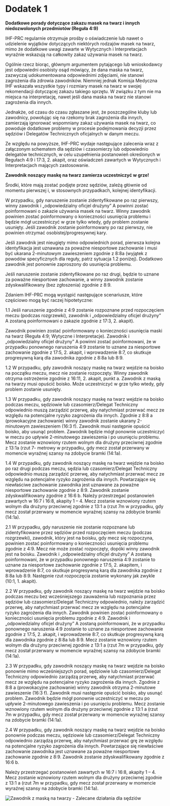 # Dodatek 1

**Dodatkowe porady dotyczące zakazu masek na twarz i innych niedozwolonych przedmiotów (Reguła 4:9)**

IHF-PRC regularnie otrzymuje prośby o oświadczenie lub nawet o udzielenie wyjątków
dotyczących niektórych rodzajów masek na twarz, mimo że dodatkowe uwagi zawarte w Wytycznych
i Interpretacjach wyraźnie wskazują na całkowity zakaz używania masek na twarz.

Ogólnie rzecz biorąc, głównym argumentem pytającego lub wnioskodawcy jest odpowiedni
osobisty osąd mówiący, że dana maska na twarz, zazwyczaj udokumentowana odpowiednimi zdjęciami,
nie stanowi zagrożenia dla zdrowia zawodników. Niemniej jednak Komisja Medyczna IHF wskazała
wszystkie typy i rozmiary masek na twarz w swojej rekomendacji dotyczącej zakazu takiego sprzętu.
W związku z tym nie ma miejsca na interpretację, nawet jeśli dana maska na twarz
nie stanowi zagrożenia dla innych.

Jednakże, od czasu do czasu zgłaszane jest, że poszczególne kluby lub zawodnicy, powołując się na
rzekomy brak zagrożenia dla innych, zamierzają ignorować wspomniany zakaz używania masek na twarz,
co powoduje dodatkowe problemy w procesie podejmowania decyzji przez sędziów i Delegatów Technicznych
oficjalnych w danym meczu.

Ze względu na powyższe, IHF-PRC wydaje następujące zalecenia
wraz z załączonym schematem dla sędziów i czasomierzy lub odpowiednio delegatów technicznych,
w celu uzupełnienia postanowień określonych w Regułach 4:9 i 17:3, 2. akapit, oraz
oświadczeń zawartych w Wytycznych i Interpretacjach mających zastosowanie.

**Zawodnik noszący maskę na twarz zamierza uczestniczyć w grze!**

Środki, które mają zostać podjęte przez sędziów, zależą głównie od momentu
pierwszej i, w stosownych przypadkach, kolejnej identyfikacji.

W przypadku, gdy naruszenie zostanie zidentyfikowane po raz pierwszy, winny zawodnik i „odpowiedzialny oficjel drużyny” A
powinni zostać poinformowani o zakazie używania masek na twarz. Winny zawodnik
powinien zostać poinformowany o konieczności usunięcia problemu i będzie mógł uczestniczyć w grze tylko wtedy, gdy
problem zostanie usunięty. Jeśli zawodnik zostanie poinformowany po raz pierwszy, nie powinien otrzymać
osobistej/progresywnej kary.

Jeśli zawodnik jest nieugięty mimo odpowiednich porad, pierwsza kolejna identyfikacja jest
uznawana za poważne niesportowe zachowanie i musi być ukarana 2-minutowym
zawieszeniem zgodnie z 8:8a (wyjątek z powodów specyficznych dla reguły, patrz sytuacja 1.2 poniżej). Dodatkowo zawodnik
jest ponownie zaproszony do usunięcia problemu.

Jeśli naruszenie zostanie zidentyfikowane po raz drugi, będzie to uznane za poważne
niesportowe zachowanie, a winny zawodnik zostanie zdyskwalifikowany (bez zgłoszenia) zgodnie z 8:9.

Zdaniem IHF-PRC mogą wystąpić następujące scenariusze, które częściowo mogą być
raczej hipotetyczne:

1.1 Jeśli naruszenie zgodnie z 4:9 zostanie rozpoznane przed rozpoczęciem meczu (podczas
rozgrzewki), zawodnik i „odpowiedzialny oficjel drużyny” A zostaną poinformowani o zakazie zgodnie z
17:3, 2. akapit).

Zawodnik powinien zostać poinformowany o konieczności usunięcia maski na twarz (Reguła 4:9; Wytyczne i Interpretacje).
Zawodnik i „odpowiedzialny oficjel drużyny” A powinni zostać poinformowani, że w przypadku ponownego naruszenia
4:9 zostanie to uznane za niesportowe zachowanie zgodnie z
17:5, 2. akapit, i wprowadzenie 8:7, co skutkuje progresywną karą dla zawodnika zgodnie z 8:8a lub 8:9.

1.2 W przypadku, gdy zawodnik noszący maskę na twarz wejdzie na boisko na początku
meczu, mecz nie zostanie rozpoczęty.
Winny zawodnik otrzyma ostrzeżenie zgodnie z 16:11, 2. akapit, punkt a.
Zawodnik z maską na twarzy musi opuścić boisko.
Może uczestniczyć w grze tylko wtedy, gdy problem zostanie usunięty.

1.3 W przypadku, gdy zawodnik noszący maskę na twarz wejdzie na boisko podczas meczu,
sędziowie lub czasomierz/Delegat Techniczny odpowiednio muszą zarządzić przerwę, aby
natychmiast przerwać mecz ze względu na potencjalne ryzyko zagrożenia dla innych.
Zgodnie z 8:8 a (prowokacyjne zachowanie) winny zawodnik zostanie ukarany
2-minutowym zawieszeniem (16:3 f).
Zawodnik musi następnie opuścić boisko, aby usunąć problem.
Zawodnik będzie mógł ponownie uczestniczyć w meczu po upływie 2-minutowego
zawieszenia i po usunięciu problemu.
Mecz zostanie wznowiony rzutem wolnym dla drużyny przeciwnej zgodnie z 13:1a (rzut 7-
metrowy w przypadku, gdy mecz został przerwany w momencie wyraźnej szansy na zdobycie bramki (14:1a).

1.4 W przypadku, gdy zawodnik noszący maskę na twarz wejdzie na boisko po raz drugi podczas
meczu, sędzia lub czasomierz/Delegat Techniczny odpowiednio muszą zarządzić przerwę, aby
natychmiast przerwać mecz ze względu na potencjalne ryzyko zagrożenia dla innych.
Powtarzające się niewłaściwe zachowanie zawodnika jest uznawane za poważne niesportowe zachowanie zgodnie z
8:9.
Zawodnik zostanie zdyskwalifikowany zgodnie z 16:6 b.
Należy przestrzegać postanowień zawartych w 16:7 i 16:8, akapity 1 – 4.
Mecz zostanie wznowiony rzutem wolnym dla drużyny przeciwnej zgodnie z 13:1 a (rzut 7m
w przypadku, gdy mecz został przerwany w momencie wyraźnej szansy na zdobycie bramki (14:1a).

2.1 W przypadku, gdy naruszenie nie zostanie rozpoznane lub zidentyfikowane przez sędziów przed rozpoczęciem
meczu (podczas rozgrzewki), zawodnik, który jest na boisku, gdy mecz się rozpoczyna,
powinien zostać poinformowany o konieczności usunięcia problemu zgodnie z 4:9.
Mecz nie może zostać rozpoczęty, dopóki winny zawodnik jest na boisku.
Zawodnik i „odpowiedzialny oficjel drużyny” A zostaną poinformowani, że w przypadku ponownego naruszenia
4:9 zostanie to uznane za niesportowe zachowanie zgodnie z 17:5, 2.
akapitem, i wprowadzenie 8:7, co skutkuje progresywną karą dla zawodnika zgodnie z 8:8a lub 8:9.
Następnie rzut rozpoczęcia zostanie wykonany jak zwykle (10:1, 1. akapit).

2.2 W przypadku, gdy zawodnik noszący maskę na twarz wejdzie na boisko podczas meczu
bez wcześniejszego zauważenia lub rozpoznania przez sędziów lub
czasomierz/Delegat Techniczny odpowiednio, należy zarządzić przerwę, aby natychmiast przerwać mecz
ze względu na potencjalne ryzyko zagrożenia dla innych.
Zawodnik powinien zostać poinformowany o konieczności usunięcia problemu zgodnie z 4:9.
Zawodnik i „odpowiedzialny oficjel drużyny” A zostaną poinformowani, że w przypadku ponownego naruszenia
4:9 zostanie to uznane za niesportowe zachowanie zgodnie z 17:5,
2. akapit, i wprowadzenie 8:7, co skutkuje progresywną karą dla zawodnika zgodnie z 8:8a lub 8:9.
Mecz zostanie wznowiony rzutem wolnym dla drużyny przeciwnej zgodnie z 13:1 a (rzut 7m
w przypadku, gdy mecz został przerwany w momencie wyraźnej szansy na zdobycie bramki (14:1a).

2.3 W przypadku, gdy zawodnik noszący maskę na twarz wejdzie na boisko ponownie mimo
wcześniejszych porad, sędziowie lub czasomierz/Delegat Techniczny odpowiednio zarządzą
przerwę, aby natychmiast przerwać mecz ze względu na potencjalne ryzyko zagrożenia
dla innych.
Zgodnie z 8:8 a (prowokacyjne zachowanie) winny zawodnik otrzyma 2-minutowe
zawieszenie (16:3 f).
Zawodnik musi następnie opuścić boisko, aby usunąć problem.
Zawodnik będzie mógł ponownie uczestniczyć w meczu po upływie 2-minutowego
zawieszenia i po usunięciu problemu.
Mecz zostanie wznowiony rzutem wolnym dla drużyny przeciwnej zgodnie z 13:1 a (rzut 7m
w przypadku, gdy mecz został przerwany w momencie wyraźnej szansy na zdobycie bramki (14:1a).

2.4 W przypadku, gdy zawodnik noszący maskę na twarz wejdzie na boisko ponownie podczas meczu,
sędziowie lub czasomierz/Delegat Techniczny odpowiednio zarządzą przerwę, aby
natychmiast przerwać grę ze względu na potencjalne ryzyko zagrożenia dla innych.
Powtarzające się niewłaściwe zachowanie zawodnika jest uznawane za poważne niesportowe zachowanie zgodnie z
8:9.
Zawodnik zostanie zdyskwalifikowany zgodnie z 16:6 b.

Należy przestrzegać postanowień zawartych w 16:7 i 16:8, akapity 1 – 4.
Mecz zostanie wznowiony rzutem wolnym dla drużyny przeciwnej zgodnie z 13:1 a (rzut 7m
w przypadku, gdy mecz został przerwany w momencie wyraźnej szansy na zdobycie bramki (14:1a).

![Zawodnik z maską na twarzy - Zalecane działania dla sędziów](diagrams/facemask.png)
